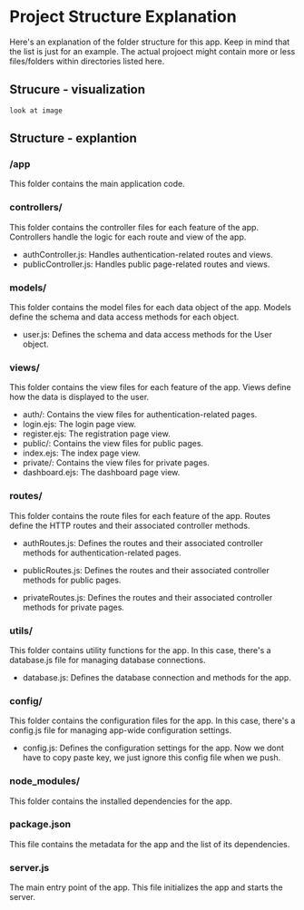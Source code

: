 # Project Structure Explanation
Here's an explanation of the folder structure for this app. Keep in mind that the list is just for an example. The actual projoect might contain more or less files/folders within directories listed here.

## Strucure - visualization
`look at image`

## Structure - explantion
### /app
This folder contains the main application code.

### controllers/
This folder contains the controller files for each feature of the app. Controllers handle the logic for each route and view of the app.

- authController.js: Handles authentication-related routes and views.
- publicController.js: Handles public page-related routes and views.

### models/
This folder contains the model files for each data object of the app. Models define the schema and data access methods for each object.

- user.js: Defines the schema and data access methods for the User object.

### views/
This folder contains the view files for each feature of the app. Views define how the data is displayed to the user.

- auth/: Contains the view files for authentication-related pages.
- login.ejs: The login page view.
- register.ejs: The registration page view.
- public/: Contains the view files for public pages.
- index.ejs: The index page view.
- private/: Contains the view files for private pages.
- dashboard.ejs: The dashboard page view.

### routes/
This folder contains the route files for each feature of the app. Routes define the HTTP routes and their associated controller methods.

- authRoutes.js: Defines the routes and their associated controller methods for authentication-related pages.

- publicRoutes.js: Defines the routes and their associated controller methods for public pages.
- privateRoutes.js: Defines the routes and their associated controller methods for private pages.

### utils/
This folder contains utility functions for the app. In this case, there's a database.js file for managing database connections.

- database.js: Defines the database connection and methods for the app.

### config/
This folder contains the configuration files for the app. In this case, there's a config.js file for managing app-wide configuration settings.

- config.js: Defines the configuration settings for the app. Now we dont have to copy paste key, we just ignore this config file when we push.

### node_modules/
This folder contains the installed dependencies for the app.

### package.json
This file contains the metadata for the app and the list of its dependencies.

### server.js
The main entry point of the app. This file initializes the app and starts the server.
